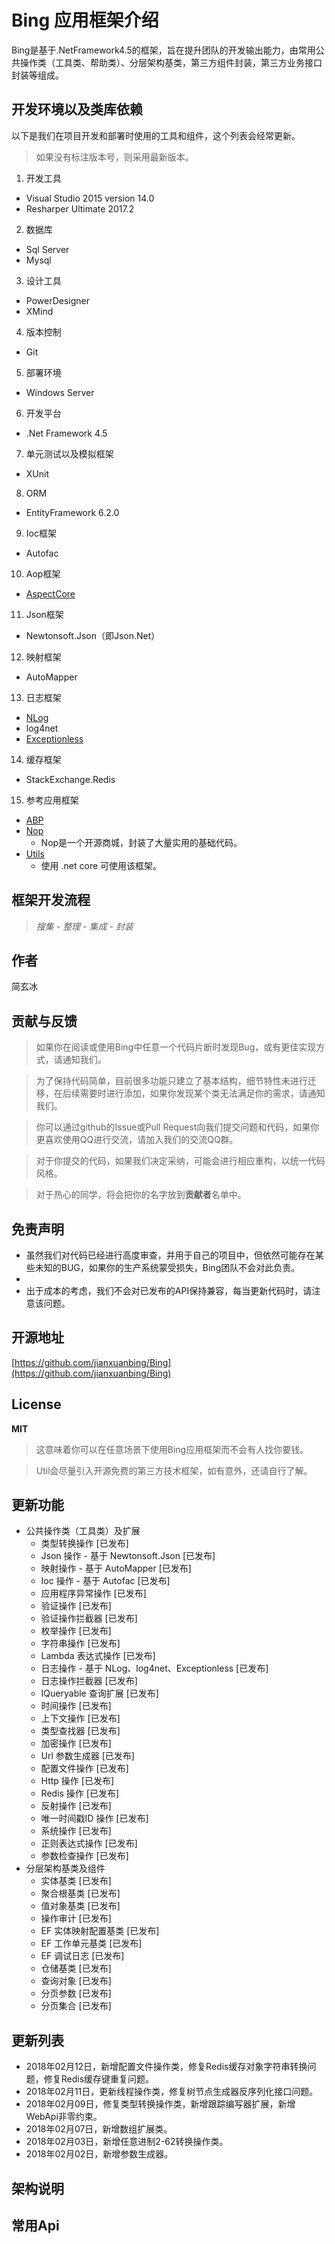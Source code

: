 # Bing 应用框架介绍
Bing是基于.NetFramework4.5的框架，旨在提升团队的开发输出能力，由常用公共操作类（工具类、帮助类）、分层架构基类，第三方组件封装，第三方业务接口封装等组成。

## 开发环境以及类库依赖

以下是我们在项目开发和部署时使用的工具和组件，这个列表会经常更新。

> 如果没有标注版本号，则采用最新版本。

1. 开发工具
  - Visual Studio 2015 version 14.0
  - Resharper Ultimate 2017.2

2. 数据库
  - Sql Server
  - Mysql

3. 设计工具
  - PowerDesigner
  - XMind

4. 版本控制
  - Git
  
5. 部署环境
  - Windows Server

6. 开发平台
  - .Net Framework 4.5

7. 单元测试以及模拟框架
  - XUnit

8. ORM
  - EntityFramework 6.2.0

9. Ioc框架
  - Autofac

10. Aop框架
  - [AspectCore](https://github.com/dotnetcore/AspectCore-Framework)

11. Json框架
  - Newtonsoft.Json（即Json.Net）

12. 映射框架
  - AutoMapper

13. 日志框架
  - [NLog](http://nlog-project.org/)
  - log4net
  - [Exceptionless](https://github.com/exceptionless)

14. 缓存框架
  - StackExchange.Redis
15. 参考应用框架
  - [ABP](https://github.com/aspnetboilerplate/aspnetboilerplate)
  - [Nop](https://www.nopcommerce.com) 
    - Nop是一个开源商城，封装了大量实用的基础代码。
  - [Utils](https://github.com/dotnetcore/util)
    - 使用 .net core 可使用该框架。

## 框架开发流程

  > *搜集* - *整理* - *集成* - *封装*

## 作者

简玄冰

## 贡献与反馈

> 如果你在阅读或使用Bing中任意一个代码片断时发现Bug，或有更佳实现方式，请通知我们。

> 为了保持代码简单，目前很多功能只建立了基本结构，细节特性未进行迁移，在后续需要时进行添加，如果你发现某个类无法满足你的需求，请通知我们。

> 你可以通过github的Issue或Pull Request向我们提交问题和代码，如果你更喜欢使用QQ进行交流，请加入我们的交流QQ群。

> 对于你提交的代码，如果我们决定采纳，可能会进行相应重构，以统一代码风格。

> 对于热心的同学，将会把你的名字放到**贡献者**名单中。

## 免责声明
- 虽然我们对代码已经进行高度审查，并用于自己的项目中，但依然可能存在某些未知的BUG，如果你的生产系统蒙受损失，Bing团队不会对此负责。
- 
- 出于成本的考虑，我们不会对已发布的API保持兼容，每当更新代码时，请注意该问题。

## 开源地址
[https://github.com/jianxuanbing/Bing](https://github.com/jianxuanbing/Bing)

## License

**MIT**

> 这意味着你可以在任意场景下使用Bing应用框架而不会有人找你要钱。

> Util会尽量引入开源免费的第三方技术框架，如有意外，还请自行了解。

## 更新功能
- 公共操作类（工具类）及扩展
  - 类型转换操作 [已发布]
  - Json 操作 - 基于 Newtonsoft.Json [已发布]
  - 映射操作 - 基于 AutoMapper [已发布]
  - Ioc 操作 - 基于 Autofac [已发布]
  - 应用程序异常操作 [已发布]  
  - 验证操作 [已发布]
  - 验证操作拦截器 [已发布]
  - 枚举操作 [已发布]
  - 字符串操作 [已发布]
  - Lambda 表达式操作 [已发布]
  - 日志操作 - 基于 NLog、log4net、Exceptionless [已发布]
  - 日志操作拦截器 [已发布]
  - IQueryable 查询扩展 [已发布]
  - 时间操作 [已发布]
  - 上下文操作 [已发布]
  - 类型查找器 [已发布]
  - 加密操作 [已发布]
  - Url 参数生成器 [已发布]
  - 配置文件操作 [已发布]
  - Http 操作 [已发布]
  - Redis 操作 [已发布]
  - 反射操作 [已发布]
  - 唯一时间戳ID 操作 [已发布]
  - 系统操作 [已发布]
  - 正则表达式操作 [已发布]
  - 参数检查操作 [已发布]
- 分层架构基类及组件
  - 实体基类 [已发布]
  - 聚合根基类 [已发布]
  - 值对象基类 [已发布]
  - 操作审计 [已发布]
  - EF 实体映射配置基类 [已发布]
  - EF 工作单元基类 [已发布]
  - EF 调试日志 [已发布]
  - 仓储基类 [已发布]
  - 查询对象 [已发布]
  - 分页参数 [已发布]
  - 分页集合 [已发布]

## 更新列表
- 2018年02月12日，新增配置文件操作类，修复Redis缓存对象字符串转换问题，修复Redis缓存键重复问题。
- 2018年02月11日，更新线程操作类，修复树节点生成器反序列化接口问题。
- 2018年02月09日，修复类型转换操作类，新增跟踪编写器扩展，新增WebApi非零约束。
- 2018年02月07日，新增数组扩展类。
- 2018年02月03日，新增任意进制2-62转换操作类。
- 2018年02月02日，新增参数生成器。

## 架构说明

## 常用Api